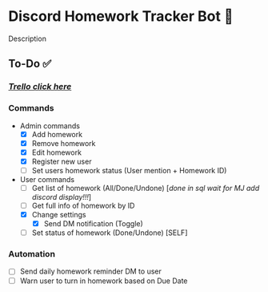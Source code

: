 # Discord Homework Tracker Bot 📖
Description

## To-Do ✅
### [*Trello click here*](https://trello.com/b/DRe7Qtt4/to-do)
### Commands
- Admin commands
	- [x] Add homework
	- [x] Remove homework
	- [x] Edit homework
	- [x] Register new user
	- [ ] Set users homework status (User mention + Homework ID)
- User commands
	- [ ] Get list of homework (All/Done/Undone) [*done in sql wait for MJ add discord display!!!*]
	- [ ] Get full info of homework by ID
	- [x] Change settings
		- [x] Send DM notification (Toggle) 
	- [ ] Set status of homework (Done/Undone) [SELF]

### Automation

 - [ ] Send daily homework reminder DM to user
 - [ ] Warn user to turn in homework based on Due Date
